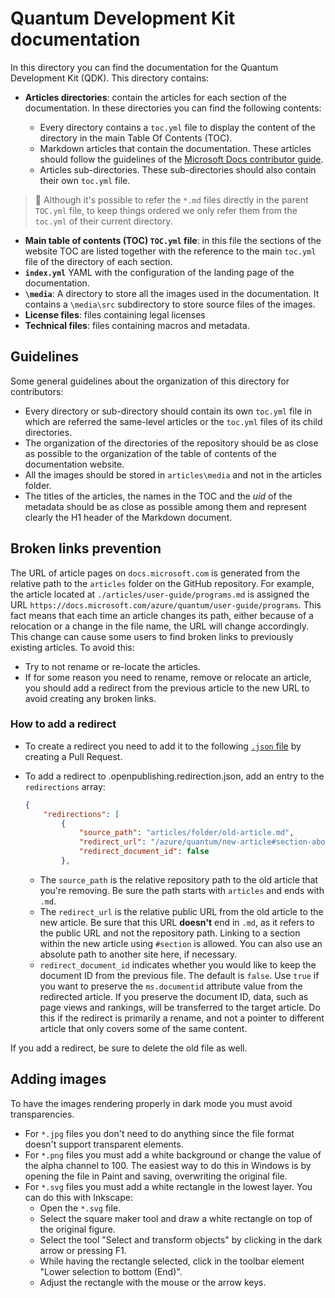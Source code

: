 # Quantum Development Kit documentation

In this directory you can find the documentation for the Quantum
Development Kit (QDK). This directory contains:

- **Articles directories**: contain the articles for each section of
  the documentation. In these directories you can find the following contents:
  
  - Every directory contains a `toc.yml` file to display the content of the directory
    in the main Table Of Contents (TOC).
  - Markdown articles that contain the documentation. These articles
    should follow the guidelines of the [Microsoft Docs contributor
    guide](xref:microsoft.quantum.contributing-qdk.overview).
  - Articles sub-directories. These
    sub-directories should also contain their own `toc.yml` file.

> :pencil: Although it's possible to refer the `*.md` files directly in the parent
> `TOC.yml` file, to keep things ordered we only refer them from the `toc.yml`
> of their current directory.

- **Main table of contents (TOC) `TOC.yml` file**: in this file the sections of
  the website TOC are listed together with the reference to the main `toc.yml`
  file of the directory of each section.
- **`index.yml`** YAML with the configuration of the landing page of the documentation.
- **`\media`**: A directory to store all the images used in the documentation. It
  contains a `\media\src` subdirectory to store source files of the images.
- **License files**: files containing legal licenses
- **Technical files**: files containing macros and metadata.

## Guidelines

Some general guidelines about the organization of this directory
for contributors:

- Every directory or sub-directory should contain its own `toc.yml` file in
  which are referred the same-level articles or the `toc.yml` files of its child directories.
- The organization of the directories of the repository should be as close as possible to the
  organization of the table of contents of the documentation website.
- All the images should be stored in `articles\media` and not in the articles
  folder.
- The titles of the articles, the names in the TOC and the *uid* of the metadata
  should be as close as possible among them and represent clearly the H1 header
  of the Markdown document.
  
## Broken links prevention

The URL of article pages on `docs.microsoft.com` is generated from the relative path to the `articles` folder on the GitHub repository. For example, the article located at `./articles/user-guide/programs.md` is assigned the URL `https://docs.microsoft.com/azure/quantum/user-guide/programs`. This fact means that each time an article changes its path, either because of a relocation or a change in the file name, the URL will change accordingly. This change can cause some users to find broken links to previously existing articles. To avoid this:

- Try to not rename or re-locate the articles.
- If for some reason you need to rename, remove or relocate an article, you should add a redirect from the previous article to the new URL to avoid creating any broken links.

### How to add a redirect

- To create a redirect you need to add it to the following [`.json` file](https://github.com/MicrosoftDocs/azure-reference-other-pr/blob/master/.openpublishing.redirection.json) by creating a Pull Request.

- To add a redirect to .openpublishing.redirection.json, add an entry to the `redirections` array:

  ```json
  {
      "redirections": [
          {
              "source_path": "articles/folder/old-article.md",
              "redirect_url": "/azure/quantum/new-article#section-about-old-topic",
              "redirect_document_id": false
          },
  ```

  - The `source_path` is the relative repository path to the old article that you're removing. Be sure the path starts with `articles` and ends with `.md`.
  - The `redirect_url` is the relative public URL from the old article to the new article. Be sure that this URL **doesn't** end in `.md`, as it refers to the public URL and not the repository path. Linking to a section within the new article using `#section` is allowed. You can also use an absolute path to another site here, if necessary.
  - `redirect_document_id` indicates whether you would like to keep the document ID from the previous file. The default is `false`. Use `true` if you want to preserve the `ms.documentid` attribute value from the redirected article. If you preserve the document ID, data, such as page views and rankings, will be transferred to the target article. Do this if the redirect is primarily a rename, and not a pointer to different article that only covers some of the same content.

If you add a redirect, be sure to delete the old file as well.

## Adding images

To have the images rendering properly in dark mode you must avoid transparencies.
- For `*.jpg` files you don't need to do anything since the file format doesn't support transparent elements.
- For `*.png` files you must add a white background or change the value of the alpha channel to 100. The easiest way to do this in Windows is by opening the file in Paint and saving, overwriting the original file.
- For `*.svg` files you must add a white rectangle in the lowest layer. You can do this with Inkscape:
  - Open the `*.svg` file.
  - Select the square maker tool and draw a white rectangle on top of the original figure.
  - Select the tool "Select and transform objects" by clicking in the dark arrow or pressing F1.
  - While having the rectangle selected, click in the toolbar element "Lower selection to bottom (End)".
  - Adjust the rectangle with the mouse or the arrow keys.
